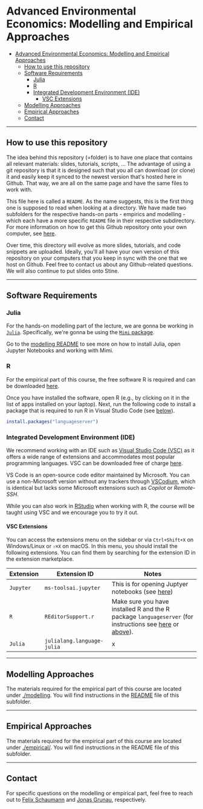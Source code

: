 # Advanced Environmental Economics: Modelling and Empirical Approaches

- [Advanced Environmental Economics: Modelling and Empirical Approaches](#advanced-environmental-economics-modelling-and-empirical-approaches)
  - [How to use this repository](#how-to-use-this-repository)
  - [Software Requirements](#software-requirements)
    - [Julia](#julia)
    - [R](#r)
    - [Integrated Development Environment (IDE)](#integrated-development-environment-ide)
      - [VSC Extensions](#vsc-extensions)
  - [Modelling Approaches](#modelling-approaches)
  - [Empirical Approaches](#empirical-approaches)
  - [Contact](#contact)

---

## How to use this repository

The idea behind this repository (=folder) is to have one place that contains all relevant materials: slides, tutorials, scripts, ... The advantage of using a git repository is that it is designed such that you all can download (or clone) it and easily keep it synced to the newest version that's hosted here in Github. That way, we are all on the same page and have the same files to work with.

This file here is called a `README`. As the name suggests, this is the first thing one is supposed to read when looking at a directory. We have made two subfolders for the respective hands-on parts - empirics and modelling - which each have a more specific `README` file in their respective subdirectory. For more information on how to get this Github repository onto your own computer, see [here](./modelling/README.md#3-opening-the-jupyter-notebook).

Over time, this directory will evolve as more slides, tutorials, and code snippets are uploaded. Ideally, you'll all have your own version of this repository on your computers that you keep in sync with the one that we host on Github. Feel free to contact us about any Github-related questions. We will also continue to put slides onto Stine.

---

## Software Requirements

### Julia

For the hands-on modelling part of the lecture, we are gonna be working in [`Julia`](https://julialang.org). Specifically, we're gonna be using the [`Mimi` package](https://www.mimiframework.org/).

Go to the [modelling README](./modelling/README.md) to see more on how to install Julia, open Jupyter Notebooks and working with Mimi.

### R

For the empirical part of this course, the free software R is required and can be downloaded [here](https://www.r-project.org/).

Once you have installed the software, open R (e.g., by clicking on it in the list of apps installed on your laptop). Next, run the following code to install a package that is required to run R in Visual Studio Code (see [below](#integrated-development-environment-ide)).

```r
install.packages("languageserver")
```

### Integrated Development Environment (IDE)

We recommend working with an IDE such as [Visual Studio Code (VSC)](https://code.visualstudio.com/) as it offers a wide range of extensions and accommodates most popular programming languages. VSC can be downloaded free of charge [here](https://code.visualstudio.com/download).

VS Code is an open-source code editor maintained by Microsoft. You can use a non-Microsoft version without any trackers through [VSCodium](https://vscodium.com/), which is identical but lacks some Microsoft extensions such as _Copilot_ or _Remote-SSH_.

While you can also work in [RStudio](https://posit.co/downloads/) when working with R, the course will be taught using VSC and we encourage you to try it out.

#### VSC Extensions

You can access the extensions menu on the sidebar or via `Ctrl+Shift+X` on Windows/Linux or `⇧⌘X` on macOS. In this menu, you should install the following extensions. You can find them by searching for the extension ID in the extension marketplace.

| Extension | Extension ID | Notes |
| --- | --- | --- |
| `Jupyter` | `ms-toolsai.jupyter` | This is for opening Juptyer notebooks (see [here](./modelling/README.md)) |
| `R` | `REditorSupport.r` | Make sure you have installed R and the R package `languageserver` (for instructions see [here](https://github.com/REditorSupport/vscode-R.git) or [above](#r)). |
| `Julia` | `julialang.language-julia` | x |

---

## Modelling Approaches

The materials required for the empirical part of this course are located under [./modelling](./modelling). You will find instructions in the [README](./modelling/README.md) file of this subfolder.

---

## Empirical Approaches

The materials required for the empirical part of this course are located under [./empirical/](./empirical/). You will find instructions in the README file of this subfolder.

---

## Contact

For specific questions on the modelling or empirical part, feel free to reach out to [Felix Schaumann](mailto:felix.schaumann@uni-hamburg.de) and [Jonas Grunau](mailto:jonas.sebastian.grunau@uni-hamburg.de), respectively.
